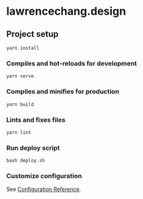 # lawrencechang.design

## Project setup
```
yarn install
```

### Compiles and hot-reloads for development
```
yarn serve
```

### Compiles and minifies for production
```
yarn build
```

### Lints and fixes files
```
yarn lint
```

### Run deploy script
```
bash deploy.sh
```

### Customize configuration
See [Configuration Reference](https://cli.vuejs.org/config/).
